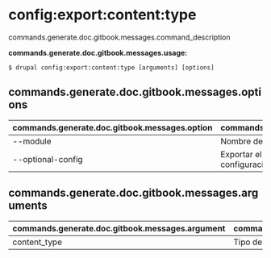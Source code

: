 # config:export:content:type
commands.generate.doc.gitbook.messages.command_description

**commands.generate.doc.gitbook.messages.usage:**
```
$ drupal config:export:content:type [arguments] [options] 
```

## commands.generate.doc.gitbook.messages.options
commands.generate.doc.gitbook.messages.option | commands.generate.doc.gitbook.messages.details
-------|-------------
--module | Nombre del módulo.
--optional-config | Exportar el tipo de contenido como una configuración YAML opcional en su módulo

## commands.generate.doc.gitbook.messages.arguments
commands.generate.doc.gitbook.messages.argument | commands.generate.doc.gitbook.messages.details
---------|-------------
content_type | Tipo de contenido que será exportado.
